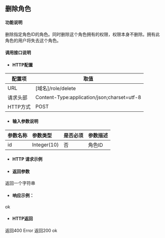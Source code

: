 ## 删除角色

#### 功能说明
删除指定角色ID的角色。同时删除这个角色拥有的权限，权限本身不删除。拥有此角色的用户将失去这个角色。


#### 调用接口说明

* #### HTTP配置

| 配置项 | 取值 |
| --- | --- |
| URL | \[域名\]/role/delete|
| 请求头部 | Content-Type:application/json;charset=utf-8 |
| HTTP方式 | POST|

* #### 输入参数说明

| 参数名称 | 参数类型 | 是否必须 | 参数描述 |
| :--- | :--- | :--- | :--- |
|id|Integer\(10\) | 否 | 角色ID|



* #### HTTP 请求示例


* #### 返回参数
返回一个字符串


* #### 响应示例：
ok


* #### HTTP返回

返回400  Error
返回200 ok








